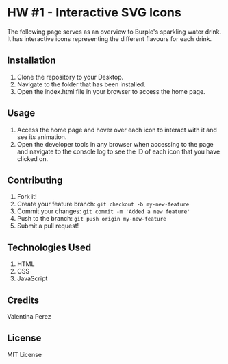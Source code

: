 # HW #1 - Interactive SVG Icons 

The following page serves as an overview to Burple's sparkling water drink. It has interactive icons representing the
different flavours for each drink.

## Installation

1. Clone the repository to your Desktop.
2. Navigate to the folder that has been installed.
3. Open the index.html file in your browser to access the home page.

## Usage

1. Access the home page and hover over each icon to interact with it and see its animation.
2. Open the developer tools in any browser when accessing to the page and navigate to the console log to see the ID of each icon that you have clicked on.

## Contributing

1. Fork it!
2. Create your feature branch: `git checkout -b my-new-feature`
3. Commit your changes: `git commit -m 'Added a new feature'`
4. Push to the branch: `git push origin my-new-feature`
5. Submit a pull request!

## Technologies Used

1. HTML
2. CSS
3. JavaScript

## Credits

Valentina Perez

## License

MIT License